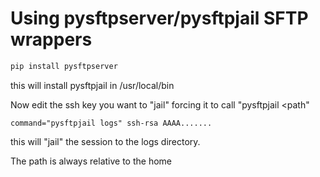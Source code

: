 Using pysftpserver/pysftpjail SFTP wrappers
===========================================

```sh
pip install pysftpserver
```

this will install pysftpjail in /usr/local/bin

Now edit the ssh key you want to "jail" forcing it to call "pysftpjail <path"

```ssh
command="pysftpjail logs" ssh-rsa AAAA.......
```

this will "jail" the session to the logs directory.

The path is always relative to the home
